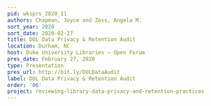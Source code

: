 ```yaml
---
pid: wksprs_2020_11
authors: Chapman, Joyce and Zoss, Angela M.
sort_year: 2020
sort_date: 2020-02-27
title: DUL Data Privacy & Retention Audit
location: Durham, NC
host: Duke University Libraries – Open Forum
pres_date: February 27, 2020
type: Presentation
pres_url: http://bit.ly/DULDataAudit
label: DUL Data Privacy & Retention Audit
order: '06'
project: reviewing-library-data-privacy-and-retention-practices
---
```

